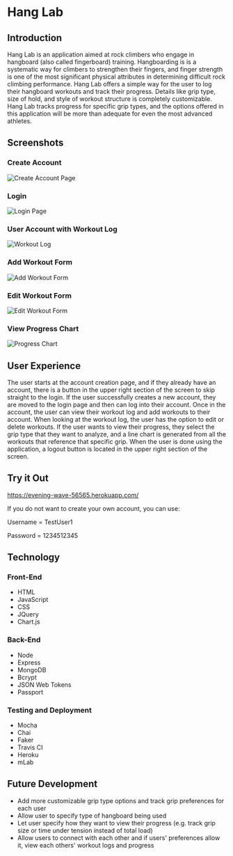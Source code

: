 # Hang Lab

## Introduction

Hang Lab is an application aimed at rock climbers who engage in hangboard (also called fingerboard) training.  Hangboarding is is a systematic way for climbers to strengthen their fingers, and finger strength is one of the most significant physical attributes in determining difficult rock climbing performance.  Hang Lab offers a simple way for the user to log their hangboard workouts and track their progress.  Details like grip type, size of hold, and style of workout structure is completely customizable.  Hang Lab tracks progress for specific grip types, and the options offered in this application will be more than adequate for even the most advanced athletes.  

## Screenshots

### Create Account

![Create Account Page](https://raw.githubusercontent.com/philipLutz/hang-lab/master/Screen%20Shot%202018-05-13%20at%2015.47.05.png "Create Account Page")

### Login

![Login Page](https://raw.githubusercontent.com/philipLutz/hang-lab/master/Screen%20Shot%202018-05-13%20at%2015.47.28.png "Login Page")

### User Account with Workout Log

![Workout Log](https://raw.githubusercontent.com/philipLutz/hang-lab/master/Screen%20Shot%202018-05-13%20at%2015.48.09.png "Workout Log")

### Add Workout Form

![Add Workout Form](https://raw.githubusercontent.com/philipLutz/hang-lab/master/Screen%20Shot%202018-05-13%20at%2015.49.03.png "Add Workout Form")

### Edit Workout Form

![Edit Workout Form](https://raw.githubusercontent.com/philipLutz/hang-lab/master/Screen%20Shot%202018-05-13%20at%2015.49.47.png "Edit Workout Form")

### View Progress Chart

![Progress Chart](https://raw.githubusercontent.com/philipLutz/hang-lab/master/Screen%20Shot%202018-05-13%20at%2015.50.28.png "Progress Chart")

## User Experience

The user starts at the account creation page, and if they already have an account, there is a button in the upper right section of the screen to skip straight to the login.  If the user successfully creates a new account, they are moved to the login page and then can log into their account.  Once in the account, the user can view their workout log and add workouts to their account.  When looking at the workout log, the user has the option to edit or delete workouts.  If the user wants to view their progress, they select the grip type that they want to analyze, and a line chart is generated from all the workouts that reference that specific grip.  When the user is done using the application, a logout button is located in the upper right section of the screen.

## Try it Out 

https://evening-wave-56565.herokuapp.com/

If you do not want to create your own account, you can use: 

  Username = TestUser1
  
  Password = 1234512345

## Technology

### Front-End
- HTML
- JavaScript
- CSS
- JQuery
- Chart.js

### Back-End
- Node
- Express
- MongoDB
- Bcrypt
- JSON Web Tokens
- Passport

### Testing and Deployment
- Mocha
- Chai
- Faker
- Travis CI
- Heroku
- mLab

## Future Development

- Add more customizable grip type options and track grip preferences for each user
- Allow user to specify type of hangboard being used
- Let user specify how they want to view their progress (e.g. track grip size or time under tension instead of total load)
- Allow users to connect with each other and if users' preferences allow it, view each others' workout logs and progress
